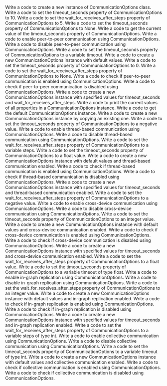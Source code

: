 Write a code to create a new instance of CommunicationOptions class.
Write a code to set the timeout_seconds property of CommunicationOptions to 10.
Write a code to set the wait_for_receives_after_steps property of CommunicationOptions to 5.
Write a code to set the timeout_seconds property of CommunicationOptions to None.
Write a code to get the current value of the timeout_seconds property of CommunicationOptions.
Write a code to enable peer-to-peer communication using CommunicationOptions.
Write a code to disable peer-to-peer communication using CommunicationOptions.
Write a code to set the timeout_seconds property of CommunicationOptions to a variable timeout.
Write a code to create a new CommunicationOptions instance with default values.
Write a code to set the timeout_seconds property of CommunicationOptions to 0.
Write a code to set the wait_for_receives_after_steps property of CommunicationOptions to None.
Write a code to check if peer-to-peer communication is enabled using CommunicationOptions.
Write a code to check if peer-to-peer communication is disabled using CommunicationOptions.
Write a code to create a new CommunicationOptions instance with specified values for timeout_seconds and wait_for_receives_after_steps.
Write a code to print the current values of all properties in a CommunicationOptions instance.
Write a code to get the default CommunicationOptions instance.
Write a code to create a new CommunicationOptions instance by copying an existing one.
Write a code to set the timeout_seconds property of CommunicationOptions to a negative value.
Write a code to enable thread-based communication using CommunicationOptions.
Write a code to disable thread-based communication using CommunicationOptions.
Write a code to set the wait_for_receives_after_steps property of CommunicationOptions to a variable steps.
Write a code to set the timeout_seconds property of CommunicationOptions to a float value.
Write a code to create a new CommunicationOptions instance with default values and thread-based communication enabled.
Write a code to check if thread-based communication is enabled using CommunicationOptions.
Write a code to check if thread-based communication is disabled using CommunicationOptions.
Write a code to create a new CommunicationOptions instance with specified values for timeout_seconds and thread-based communication enabled.
Write a code to set the wait_for_receives_after_steps property of CommunicationOptions to a negative value.
Write a code to enable cross-device communication using CommunicationOptions.
Write a code to disable cross-device communication using CommunicationOptions.
Write a code to set the timeout_seconds property of CommunicationOptions to an integer value.
Write a code to create a new CommunicationOptions instance with default values and cross-device communication enabled.
Write a code to check if cross-device communication is enabled using CommunicationOptions.
Write a code to check if cross-device communication is disabled using CommunicationOptions.
Write a code to create a new CommunicationOptions instance with specified values for timeout_seconds and cross-device communication enabled.
Write a code to set the wait_for_receives_after_steps property of CommunicationOptions to a float value.
Write a code to set the timeout_seconds property of CommunicationOptions to a variable timeout of type float.
Write a code to enable in-graph replication using CommunicationOptions.
Write a code to disable in-graph replication using CommunicationOptions.
Write a code to set the wait_for_receives_after_steps property of CommunicationOptions to an integer value.
Write a code to create a new CommunicationOptions instance with default values and in-graph replication enabled.
Write a code to check if in-graph replication is enabled using CommunicationOptions.
Write a code to check if in-graph replication is disabled using CommunicationOptions.
Write a code to create a new CommunicationOptions instance with specified values for timeout_seconds and in-graph replication enabled.
Write a code to set the wait_for_receives_after_steps property of CommunicationOptions to a variable steps of type int.
Write a code to enable collective communication using CommunicationOptions.
Write a code to disable collective communication using CommunicationOptions.
Write a code to set the timeout_seconds property of CommunicationOptions to a variable timeout of type int.
Write a code to create a new CommunicationOptions instance with default values and collective communication enabled.
Write a code to check if collective communication is enabled using CommunicationOptions.
Write a code to check if collective communication is disabled using CommunicationOptions.